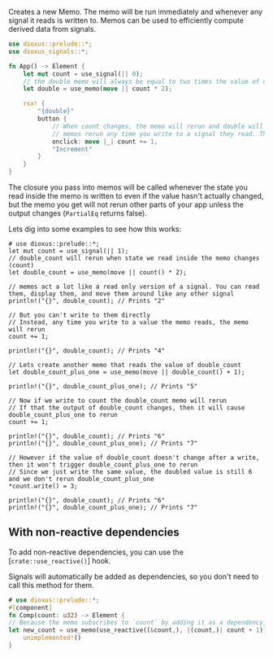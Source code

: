 Creates a new Memo. The memo will be run immediately and whenever any signal it reads is written to. Memos can be used to efficiently compute derived data from signals.

```rust
use dioxus::prelude::*;
use dioxus_signals::*;

fn App() -> Element {
    let mut count = use_signal(|| 0);
    // the double memo will always be equal to two times the value of count, even after count changes
    let double = use_memo(move || count * 2);

    rsx! {
        "{double}"
        button {
            // When count changes, the memo will rerun and double will be updated
            // memos rerun any time you write to a signal they read. They will only rerun values/component that depend on them if the value of the memo changes
            onclick: move |_| count += 1,
            "Increment"
        }
    }
}
```

The closure you pass into memos will be called whenever the state you read inside the memo is written to even if the value hasn't actually changed, but the memo you get will not rerun other parts of your app unless the output changes (`PartialEq` returns false).

Lets dig into some examples to see how this works:

```rust, no_run
# use dioxus::prelude::*;
let mut count = use_signal(|| 1);
// double_count will rerun when state we read inside the memo changes (count)
let double_count = use_memo(move || count() * 2);

// memos act a lot like a read only version of a signal. You can read them, display them, and move them around like any other signal
println!("{}", double_count); // Prints "2"

// But you can't write to them directly
// Instead, any time you write to a value the memo reads, the memo will rerun
count += 1;

println!("{}", double_count); // Prints "4"

// Lets create another memo that reads the value of double_count
let double_count_plus_one = use_memo(move || double_count() + 1);

println!("{}", double_count_plus_one); // Prints "5"

// Now if we write to count the double_count memo will rerun
// If that the output of double_count changes, then it will cause double_count_plus_one to rerun
count += 1;

println!("{}", double_count); // Prints "6"
println!("{}", double_count_plus_one); // Prints "7"

// However if the value of double_count doesn't change after a write, then it won't trigger double_count_plus_one to rerun
// Since we just write the same value, the doubled value is still 6 and we don't rerun double_count_plus_one
*count.write() = 3;

println!("{}", double_count); // Prints "6"
println!("{}", double_count_plus_one); // Prints "7"
```

## With non-reactive dependencies

To add non-reactive dependencies, you can use the [`crate::use_reactive()`] hook.

Signals will automatically be added as dependencies, so you don't need to call this method for them.

```rust
# use dioxus::prelude::*;
#[component]
fn Comp(count: u32) -> Element {
// Because the memo subscribes to `count` by adding it as a dependency, the memo will rerun every time `count` changes.
let new_count = use_memo(use_reactive((&count,), |(count,)| count + 1));
    unimplemented!()
}
```

